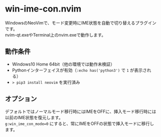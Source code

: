 # win-ime-con.nvim
WindowsのNeoVimで、モード変更時にIME状態を自動で切り替えるプラグインです。  
nvim-qt.exeやTerminal上のnvim.exeで動作します。  

## 動作条件
- Windows10 Home 64bit（他の環境では動作未検証）
- Pythonインターフェイスが有効（`:echo has('python3')` で `1` が表示される）
- `> pip3 install neovim` を実行済み

## オプション
デフォルトではノーマルモード移行時にはIMEをOFFに、挿入モード移行時には以前のIME状態を復元します。  
`g:win_ime_con_mode=0` にすると、常にIMEをOFFの状態で挿入モードに移行します。
